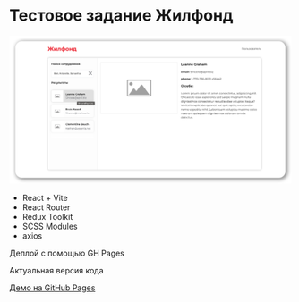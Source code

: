 # Тестовое задание Жилфонд

![Превью тестового задания Жилфонд](https://github.com/andmatrosov/jilfond-test/blob/master/preview.png)

-   React + Vite
-   React Router
-   Redux Toolkit
-   SCSS Modules
-   axios

Деплой с помощью GH Pages

Актуальная версия кода

[Демо на GitHub Pages](https://andmatrosov.github.io/jilfond-test/)
